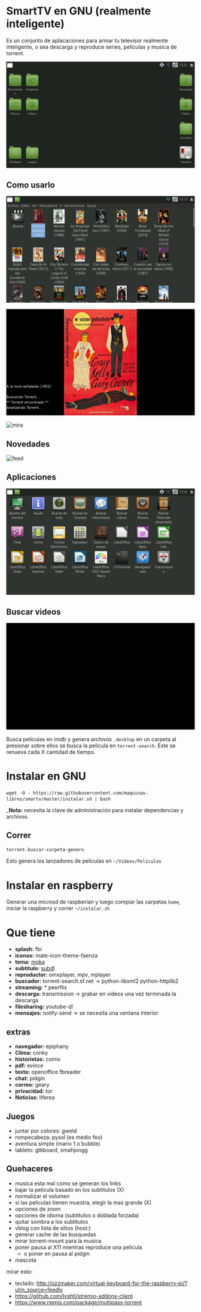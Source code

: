 SmartTV en GNU (realmente inteligente)
======================================

Es un conjunto de aplacaciones para armar tu televisor realmente inteligente, o sea descarga y reproduce series, peliculas y musica de torrent.

![inicio](img/inicio.png)

Como usarlo
-----------

![elegi](img/elegi.png)

![presentacion](img/presentacion.png)

![mira](img/mira.png)

Novedades
---------

![feed](img/novedades.png)

Aplicaciones
------------

![feed](img/aplicaciones.png)

Buscar videos
-------------

![busca](img/buscar.png)
	
Busca peliculas en imdb y genera archivos `.desktop` en un carpeta al presionar sobre ellos se busca la pelicula en `torrent-search`.
Este se renueva cada X cantidad de tiempo.


Instalar en GNU
===============

~~~
wget -O - https://raw.githubusercontent.com/maquinas-libres/smartv/master/instalar.sh | bash
~~~

_**Nota:** necesita la clave de administración para instalar dependencias y archivos.

Correr
------

~~~
torrent-buscar-carpeta-genero
~~~

Esto genera los lanzadores de peliculas en `~/Vídeos/Películas`

Instalar en raspberry
=====================

Generar una microsd de raspberian y luego compiar las carpetas `home`, iniciar la raspberry y correr `~/instalar.sh`

Que tiene
=========

* **splash:** fbi 
* **iconos:** mate-icon-theme-faenza
* **tema:** [moka](http://gnome-look.org/content/download.php?content=168447&id=1&tan=71798382)
* **subtitulo:** [subdl](https://github.com/akexakex/subdl)
* **reproductor:** omxplayer, mpv, mplayer
* **buscador:** torrent-search.sf.net	→ python-libxml2 python-httplib2
* **streaming:** * peerflix	
* **descarga:** transmission	→ grabar en videos una vez terminada la descarga
* **filesharing:** youtube-dl
* **mensajes:** notify-send	→ se necesita una ventana interior

extras
------

* **navegador:** epiphany
* **Clima:** conky
* **historietas:** comix
* **pdf:** evince
* **texto:** openoffice fbreader
* **chat:** pidgin
* **correo:** geary
* **privacidad:** tor
* **Noticias:** liferea

Juegos
------

* juntar por colores: gweld
* rompecabeza: pysol (es medio feo)
* aventura simple (mario 1 o bubble)
* tableto: gtkboard, xmahjongg

Quehaceres
----------

* musica esta mal como se generan los links
* bajar la pelicula basado en los subtitulos (X)
* normalizar el volumen
* si las peliculas tienen muestra, elegir la mas grande (X)
* opciones de zoom
* opciones de idioma (subtitulos o doblada forzada)
* quitar sombra a los subtitulos
* vblog con lista de sitios (host:)
* generar cache de las busquedas
* mirar torrent-mount para la musica
* poner pausa al X11 mientras reproduce una pelicula
  * o poner en pausa al pidgin
* mascota

mirar esto:

* teclado: http://ozzmaker.com/virtual-keyboard-for-the-raspberry-pi/?utm_source=feedly
* https://github.com/Ivshti/stremio-addons-client
* https://www.npmjs.com/package/multipass-torrent


